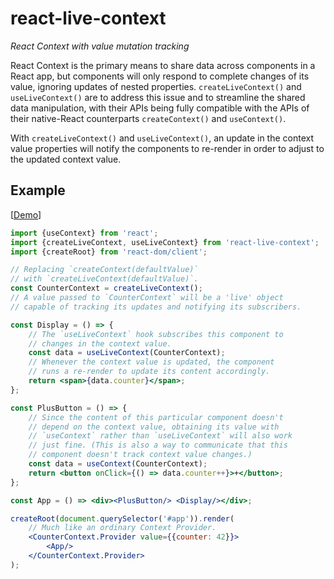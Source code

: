 # react-live-context

*React Context with value mutation tracking*

React Context is the primary means to share data across components in a React app, but components will only respond to complete changes of its value, ignoring updates of nested properties. `createLiveContext()` and `useLiveContext()` are to address this issue and to streamline the shared data manipulation, with their APIs being fully compatible with the APIs of their native-React counterparts `createContext()` and `useContext()`.

With `createLiveContext()` and `useLiveContext()`, an update in the context value properties will notify the components to re-render in order to adjust to the updated context value.

## Example

[[Demo](https://codepen.io/axtk/pen/RwQwRMq)]

```jsx
import {useContext} from 'react';
import {createLiveContext, useLiveContext} from 'react-live-context';
import {createRoot} from 'react-dom/client';

// Replacing `createContext(defaultValue)`
// with `createLiveContext(defaultValue)`.
const CounterContext = createLiveContext();
// A value passed to `CounterContext` will be a 'live' object
// capable of tracking its updates and notifying its subscribers.

const Display = () => {
    // The `useLiveContext` hook subscribes this component to
    // changes in the context value.
    const data = useLiveContext(CounterContext);
    // Whenever the context value is updated, the component
    // runs a re-render to update its content accordingly.
    return <span>{data.counter}</span>;
};

const PlusButton = () => {
    // Since the content of this particular component doesn't
    // depend on the context value, obtaining its value with
    // `useContext` rather than `useLiveContext` will also work
    // just fine. (This is also a way to communicate that this
    // component doesn't track context value changes.)
    const data = useContext(CounterContext);
    return <button onClick={() => data.counter++}>+</button>;
};

const App = () => <div><PlusButton/> <Display/></div>;

createRoot(document.querySelector('#app')).render(
    // Much like an ordinary Context Provider.
    <CounterContext.Provider value={{counter: 42}}>
        <App/>
    </CounterContext.Provider>
);
```
